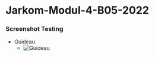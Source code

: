 # Jarkom-Modul-4-B05-2022

### Screenshot Testing

* Guideau
  * ![Guideau](https://user-images.githubusercontent.com/91010605/203541831-df65eaab-2c93-4b78-9e35-955077a308ba.png)
